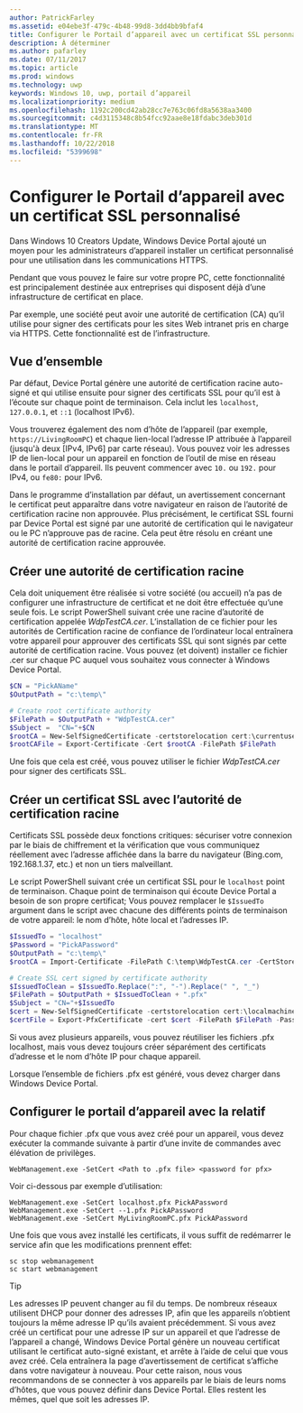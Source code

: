 ```yaml
---
author: PatrickFarley
ms.assetid: e04ebe3f-479c-4b48-99d8-3dd4bb9bfaf4
title: Configurer le Portail d’appareil avec un certificat SSL personnalisé
description: À déterminer
ms.author: pafarley
ms.date: 07/11/2017
ms.topic: article
ms.prod: windows
ms.technology: uwp
keywords: Windows 10, uwp, portail d’appareil
ms.localizationpriority: medium
ms.openlocfilehash: 1192c200cd42ab28cc7e763c06fd8a5638aa3400
ms.sourcegitcommit: c4d3115348c8b54fcc92aae8e18fdabc3deb301d
ms.translationtype: MT
ms.contentlocale: fr-FR
ms.lasthandoff: 10/22/2018
ms.locfileid: "5399698"
---
```

# <a name="provision-device-portal-with-a-custom-ssl-certificate"></a>Configurer le Portail d’appareil avec un certificat SSL personnalisé
Dans Windows 10 Creators Update, Windows Device Portal ajouté un moyen pour les administrateurs d’appareil installer un certificat personnalisé pour une utilisation dans les communications HTTPS. 

Pendant que vous pouvez le faire sur votre propre PC, cette fonctionnalité est principalement destinée aux entreprises qui disposent déjà d’une infrastructure de certificat en place.  

Par exemple, une société peut avoir une autorité de certification (CA) qu’il utilise pour signer des certificats pour les sites Web intranet pris en charge via HTTPS. Cette fonctionnalité est de l’infrastructure. 

## <a name="overview"></a>Vue d’ensemble
Par défaut, Device Portal génère une autorité de certification racine auto-signé et qui utilise ensuite pour signer des certificats SSL pour qu’il est à l’écoute sur chaque point de terminaison. Cela inclut les `localhost`, `127.0.0.1`, et `::1` (localhost IPv6).

Vous trouverez également des nom d’hôte de l’appareil (par exemple, `https://LivingRoomPC`) et chaque lien-local l’adresse IP attribuée à l’appareil (jusqu'à deux [IPv4, IPv6] par carte réseau). Vous pouvez voir les adresses IP de lien-local pour un appareil en fonction de l’outil de mise en réseau dans le portail d’appareil. Ils peuvent commencer avec `10.` ou `192.` pour IPv4, ou `fe80:` pour IPv6. 

Dans le programme d’installation par défaut, un avertissement concernant le certificat peut apparaître dans votre navigateur en raison de l’autorité de certification racine non approuvée. Plus précisément, le certificat SSL fourni par Device Portal est signé par une autorité de certification qui le navigateur ou le PC n’approuve pas de racine. Cela peut être résolu en créant une autorité de certification racine approuvée.

## <a name="create-a-root-ca"></a>Créer une autorité de certification racine

Cela doit uniquement être réalisée si votre société (ou accueil) n’a pas de configurer une infrastructure de certificat et ne doit être effectuée qu’une seule fois. Le script PowerShell suivant crée une racine d’autorité de certification appelée _WdpTestCA.cer_. L’installation de ce fichier pour les autorités de Certification racine de confiance de l’ordinateur local entraînera votre appareil pour approuver des certificats SSL qui sont signés par cette autorité de certification racine. Vous pouvez (et doivent) installer ce fichier .cer sur chaque PC auquel vous souhaitez vous connecter à Windows Device Portal.  

```PowerShell
$CN = "PickAName"
$OutputPath = "c:\temp\"

# Create root certificate authority
$FilePath = $OutputPath + "WdpTestCA.cer"
$Subject =  "CN="+$CN
$rootCA = New-SelfSignedCertificate -certstorelocation cert:\currentuser\my -Subject $Subject -HashAlgorithm "SHA512" -KeyUsage CertSign,CRLSign
$rootCAFile = Export-Certificate -Cert $rootCA -FilePath $FilePath
```

Une fois que cela est créé, vous pouvez utiliser le fichier _WdpTestCA.cer_ pour signer des certificats SSL. 

## <a name="create-an-ssl-certificate-with-the-root-ca"></a>Créer un certificat SSL avec l’autorité de certification racine

Certificats SSL possède deux fonctions critiques: sécuriser votre connexion par le biais de chiffrement et la vérification que vous communiquez réellement avec l’adresse affichée dans la barre du navigateur (Bing.com, 192.168.1.37, etc.) et non un tiers malveillant.

Le script PowerShell suivant crée un certificat SSL pour le `localhost` point de terminaison. Chaque point de terminaison qui écoute Device Portal a besoin de son propre certificat; Vous pouvez remplacer le `$IssuedTo` argument dans le script avec chacune des différents points de terminaison de votre appareil: le nom d’hôte, hôte local et l’adresses IP.

```PowerShell
$IssuedTo = "localhost"
$Password = "PickAPassword"
$OutputPath = "c:\temp\"
$rootCA = Import-Certificate -FilePath C:\temp\WdpTestCA.cer -CertStoreLocation Cert:\CurrentUser\My\

# Create SSL cert signed by certificate authority
$IssuedToClean = $IssuedTo.Replace(":", "-").Replace(" ", "_")
$FilePath = $OutputPath + $IssuedToClean + ".pfx"
$Subject = "CN="+$IssuedTo
$cert = New-SelfSignedCertificate -certstorelocation cert:\localmachine\my -Subject $Subject -DnsName $IssuedTo -Signer $rootCA -HashAlgorithm "SHA512"
$certFile = Export-PfxCertificate -cert $cert -FilePath $FilePath -Password (ConvertTo-SecureString -String $Password -Force -AsPlainText)
```

Si vous avez plusieurs appareils, vous pouvez réutiliser les fichiers .pfx localhost, mais vous devez toujours créer séparément des certificats d’adresse et le nom d’hôte IP pour chaque appareil.

Lorsque l’ensemble de fichiers .pfx est généré, vous devez charger dans Windows Device Portal. 

## <a name="provision-device-portal-with-the-certifications"></a>Configurer le portail d’appareil avec la relatif

Pour chaque fichier .pfx que vous avez créé pour un appareil, vous devez exécuter la commande suivante à partir d’une invite de commandes avec élévation de privilèges.

```
WebManagement.exe -SetCert <Path to .pfx file> <password for pfx> 
```

Voir ci-dessous par exemple d’utilisation:
```
WebManagement.exe -SetCert localhost.pfx PickAPassword
WebManagement.exe -SetCert --1.pfx PickAPassword
WebManagement.exe -SetCert MyLivingRoomPC.pfx PickAPassword
```

Une fois que vous avez installé les certificats, il vous suffit de redémarrer le service afin que les modifications prennent effet:

```
sc stop webmanagement
sc start webmanagement
```

> [!TIP]
> Les adresses IP peuvent changer au fil du temps.
De nombreux réseaux utilisent DHCP pour donner des adresses IP, afin que les appareils n’obtient toujours la même adresse IP qu’ils avaient précédemment. Si vous avez créé un certificat pour une adresse IP sur un appareil et que l’adresse de l’appareil a changé, Windows Device Portal génère un nouveau certificat utilisant le certificat auto-signé existant, et arrête à l’aide de celui que vous avez créé. Cela entraînera la page d’avertissement de certificat s’affiche dans votre navigateur à nouveau. Pour cette raison, nous vous recommandons de se connecter à vos appareils par le biais de leurs noms d’hôtes, que vous pouvez définir dans Device Portal. Elles restent les mêmes, quel que soit les adresses IP.
